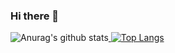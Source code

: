 ### Hi there 👋
![Anurag's github stats](https://github-readme-stats.vercel.app/api?username=dcancelas&show_icons=true&theme=radical)[
![Top Langs](https://github-readme-stats.vercel.app/api/top-langs/?username=dcancelas&theme=radical)](https://github.com/anuraghazra/github-readme-stats)
